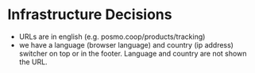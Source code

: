 # Infrastructure Decisions

- URLs are in english (e.g. posmo.coop/products/tracking)
- we have a language (browser language) and country (ip address) switcher on top or in the footer. Language and country are not shown the URL.

